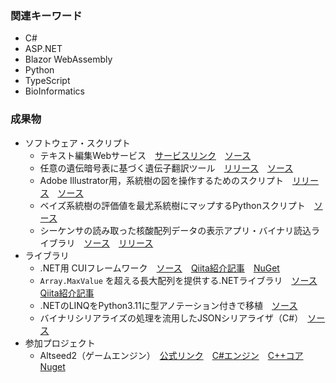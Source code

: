 ### 関連キーワード
- C#
- ASP.NET
- Blazor WebAssembly
- Python
- TypeScript
- BioInformatics

### 成果物
- ソフトウェア・スクリプト
  - テキスト編集Webサービス　[サービスリンク](https://funny-silkie.github.io/TextProcessor/)　[ソース](https://github.com/Funny-Silkie/TextProcessor.dev)
  - 任意の遺伝暗号表に基づく遺伝子翻訳ツール　[リリース](https://github.com/Funny-Silkie/stran/releases)　[ソース](https://github.com/Funny-Silkie/stran)
  - Adobe Illustrator用，系統樹の図を操作するためのスクリプト　[リリース](https://github.com/Funny-Silkie/FigTree2Ai/releases)　[ソース](https://github.com/Funny-Silkie/FigTree2Ai)
  - ベイズ系統樹の評価値を最尤系統樹にマップするPythonスクリプト　[ソース](https://github.com/Funny-Silkie/bayes-mapper)
  - シーケンサの読み取った核酸配列データの表示アプリ・バイナリ読込ライブラリ　[ソース](https://github.com/Funny-Silkie/Ab1Analyzer)　[リリース](https://github.com/Funny-Silkie/Ab1Analyzer/releases)
- ライブラリ
  - .NET用 CUIフレームワーク　[ソース](https://github.com/Funny-Silkie/CuiLib)　[Qiita紹介記事](https://qiita.com/Funny_Silkie/items/432763d0725bfa6dc743)　[NuGet](https://www.nuget.org/packages/CuiLib)
  - `Array.MaxValue` を超える長大配列を提供する.NETライブラリ　[ソース](https://github.com/Funny-Silkie/LongArrayLib)　[Qiita紹介記事](https://qiita.com/Funny_Silkie/items/171598f9e7e6eb280328)
  - .NETのLINQをPython3.11に型アノテーション付きで移植　[ソース](https://github.com/Funny-Silkie/pylinq)
  - バイナリシリアライズの処理を流用したJSONシリアライザ（C#）　[ソース](https://github.com/Funny-Silkie/JBSerializer)
- 参加プロジェクト
  - Altseed2（ゲームエンジン）　[公式リンク](http://altseed.github.io/)　[C#エンジン](https://github.com/altseed/Altseed2-csharp)　[C++コア](https://github.com/altseed/Altseed2)　[Nuget](https://www.nuget.org/packages/Altseed2)
